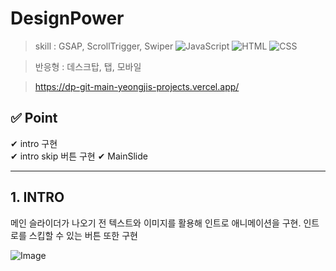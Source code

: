 # DesignPower

> skill :
GSAP, ScrollTrigger, Swiper ![JavaScript](https://img.shields.io/badge/-JavaScript-dc8d2d?style=flat-square&logo=javascript&logoColor=ffffff) ![HTML](https://img.shields.io/badge/-HTML-F05032?style=flat-square&logo=html5&logoColor=ffffff) ![CSS](https://img.shields.io/badge/-CSS-007ACC?style=flat-square&logo=css3) 

> 반응형 : 데스크탑, 탭, 모바일

 >https://dp-git-main-yeongjis-projects.vercel.app/


✅ Point
------------
✔ intro 구현  
✔ intro skip 버튼 구현
✔ MainSlide 

-------------------------------------------------

## 1. INTRO

메인 슬라이더가 나오기 전 텍스트와 이미지를 활용해 인트로 애니메이션을 구현. 인트로를 스킵할 수 있는 버튼 또한 구현


![Image](https://github.com/user-attachments/assets/1791e929-8a8c-42c5-a332-d6acd6db8331)
